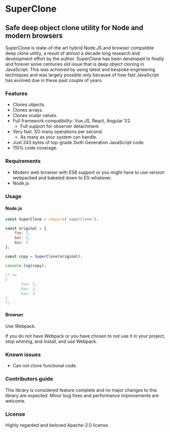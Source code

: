 # SuperClone

## Safe deep object clone utility for Node and modern browsers

SuperClone is state-of-the art hybrid Node.JS and browser compatible deep clone utility,
a result of almost a decade long research and development effort by the author.
SuperClone has been developed to finally and forever solve centuries old issue that is
deep object cloning in JavaScript. This was achieved by using latest and bespoke engineering techniques
and was largely possible only because of how fast JavaScript has evolved due in these past 
couple of years.

### Features

- Clones objects.
- Clones arrays.
- Clones scalar values.
- Full framework compatibility: Vue.JS, React, Angular 1/2.
  - Full support for observer detachment.
- Very fast. SO many operations per second.
  - As many as your system can handle.
- Just 243 bytes of top-grade Sixth Generation JavaScript code.
- 110% code coverage.

### Requirements

- Modern web browser with ES6 support or you might have to use version webpacked and babeled down to ES-whatever.
- Node.js

### Usage

#### Node.js

```js
const SuperClone = require('superclone');

const original = {
    foo: 1,
    bar: 2,
    baz: 3
};

const copy = SuperClone(original);

console.log(copy); 

/* =>
{
       foo: 1,
       bar: 2,
       baz: 3
}
*/

```

#### Browser

Use Webpack. 

If you do not have Webpack or you have chosen to not use it in your project, 
stop whining, and install, and use Webpack.

### Known issues

- Can not clone functional code.

### Contributors guide

This library is considered feature complete and no major changes to this library are expected.
Minor bug fixes and performance improvements are welcome.

### License

Highly regarded and beloved Apache-2.0 license.
